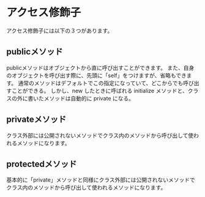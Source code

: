 # アクセス修飾子
アクセス修飾子には以下の３つがあります。

## publicメソッド
publicメソッドはオブジェクトから直に呼び出すことができます。
また、自身のオブジェクトを呼び出す際に、先頭に「self」をつけますが、省略もできます。
通常のメソッドはデフォルトでこの指定になっていて、どこからでも呼び出すことができる。
しかし、new したときに呼ばれる initialize メソッドと、クラスの外に書いたメソッドは自動的に private になる。
## privateメソッド
クラス外部には公開されないメソッドでクラス内のメソッドから呼び出して使われるメソッドになります。
## protectedメソッド
基本的に「private」メソッドと同様にクラス外部には公開されないメソッドでクラス内のメソッドから呼び出して使われるメソッドになります。
